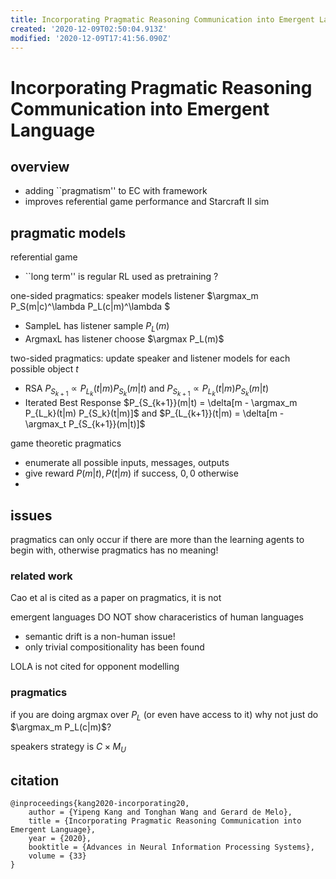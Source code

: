 ```yaml
---
title: Incorporating Pragmatic Reasoning Communication into Emergent Language
created: '2020-12-09T02:50:04.913Z'
modified: '2020-12-09T17:41:56.090Z'
---
```


# Incorporating Pragmatic Reasoning Communication into Emergent Language

## overview

- adding ``pragmatism'' to EC with framework
- improves referential game performance and Starcraft II sim

## pragmatic models

referential game
- ``long term'' is regular RL used as pretraining ?

one-sided pragmatics: speaker models listener $\argmax_m P_S(m|c)^\lambda P_L(c|m)^\lambda $
- SampleL has listener sample $P_L(m)$ 
- ArgmaxL has listener choose $\argmax P_L(m)$

two-sided pragmatics: update speaker and listener models for each possible object $t$
- RSA $P_{S_{k+1}} \propto P_{L_k}(t|m) P_{S_k}(m|t)$ and $P_{S_{k+1}} \propto P_{L_k}(t|m) P_{S_k}(m|t)$
- Iterated Best Response $P_{S_{k+1}}(m|t) = \delta[m - \argmax_m P_{L_k}(t|m) P_{S_k}(t|m)]$ and $P_{L_{k+1}}(t|m) = \delta[m - \argmax_t P_{S_{k+1}}(m|t)]$

game theoretic pragmatics
- enumerate all possible inputs, messages, outputs 
- give reward $P(m|t),P(t|m)$ if success, $0,0$ otherwise
- 

## issues

pragmatics can only occur if there are more than the learning agents to begin with, otherwise pragmatics has no meaning!


### related work

Cao et al is cited as a paper on pragmatics, it is not

emergent languages DO NOT show characeristics of human languages
- semantic drift is a non-human issue!
- only trivial compositionality has been found

LOLA is not cited for opponent modelling

### pragmatics

if you are doing argmax over $P_L$ (or even have access to it) why not just do $\argmax_m P_L(c|m)$?

speakers strategy is $C \times M_U$

## citation

```
@inproceedings{kang2020-incorporating20,
    author = {Yipeng Kang and Tonghan Wang and Gerard de Melo},
    title = {Incorporating Pragmatic Reasoning Communication into Emergent Language},
    year = {2020},
    booktitle = {Advances in Neural Information Processing Systems},
    volume = {33}
}
```
